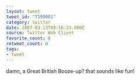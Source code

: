 ```yaml
---
layout: tweet
tweet_id: "7199001"
category: twitter
date: 2007-03-13T00:16:23.000Z
source: Twitter Web Client
favorite_count: 0
retweet_count: 0
tags:
- tweet
---
```


damn, a Great British Booze-up? that sounds like fun!
